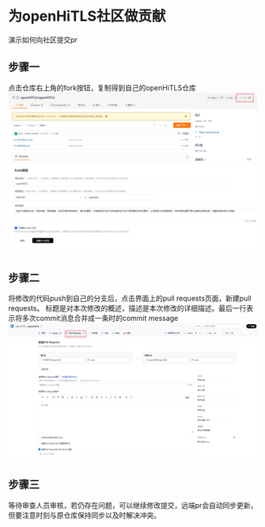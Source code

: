# 为openHiTLS社区做贡献

演示如何向社区提交pr

## 步骤一
点击仓库右上角的fork按钮，复制得到自己的openHiTLS仓库
![](../.vuepress/public/fork.png)
![](../.vuepress/public/fork界面.png)
## 步骤二
将修改的代码push到自己的分支后，点击界面上的pull requests页面，新建pull requests。
标题是对本次修改的概述，描述是本次修改的详细描述。最后一行表示将多次commit消息合并成一条时的commit message
![](../.vuepress/public/新建pr.png)
## 步骤三
等待审查人员审核，若仍存在问题，可以继续修改提交，远端pr会自动同步更新，但要注意时刻与原仓库保持同步以及时解决冲突。

